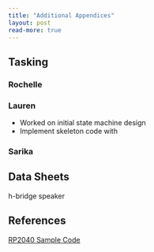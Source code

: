 ```yaml
---
title: "Additional Appendices"
layout: post
read-more: true
---
```


## Tasking

### Rochelle

### Lauren
* Worked on initial state machine design
* Implement skeleton code with 

### Sarika

## Data Sheets

h-bridge
speaker

## References

[RP2040 Sample Code](https://github.com/vha3/Hunter-Adams-RP2040-Demos)



